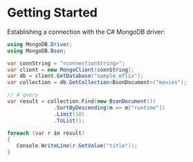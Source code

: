 # Getting Started

Establishing a connection with the C# MongoDB driver:

```C#
using MongoDB.Driver;
using MongoDB.Bson;

var connString = "<connectionString>";
var client = new MongoClient(connString);
var db = client.GetDatabase("sample_mflix");
var collection = db.GetCollection<BsonDocument>("movies");

// A query
var result = collection.Find(new BsonDocument())
               .SortByDescending(m => m["runtime"])
               .Limit(10)
               .ToList();

foreach (var r in result)
{
   Console.WriteLine(r.GetValue("title"));
}
```
